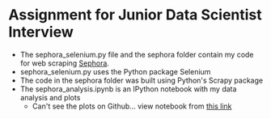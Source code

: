 # Assignment for Junior Data Scientist Interview

* The sephora_selenium.py file and the sephora folder contain my code for web scraping <a href='www.sephora.com'>Sephora</a>.
* sephora_selenium.py uses the Python package Selenium
* The code in the sephora folder was built using Python's Scrapy package
* The sephora_analysis.ipynb is an IPython notebook with my data analysis and plots
  * Can't see the plots on Github... view notebook from <a href=''>this link</a>

